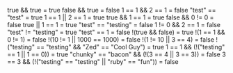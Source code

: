 true && true = true
false && true = false
1 == 1 && 2 == 1 = false
"test" == "test" = true
1 == 1 || 2 == 1 = true
true && 1 == 1 = true
false && 0 != 0 = false
true || 1 == 1 = true
"test" == "testing" = false
1 != 0 && 2 == 1 = false
"test" != "testing" = true
"test" == 1 = false
!(true && false) = true
!(1 == 1 && 0 != 1) = false
!(10 != 1 || 1000 == 1000) = false
!(1 != 10 || 3 == 4) = false
!("testing" == "testing" && "Zed" == "Cool Guy") = true
1 == 1 && (!("testing" == 1 || 1 == 0)) = true
"chunky" == "bacon" && (!(3 == 4 || 3 == 3)) = false
3 == 3 && (!("testing" == "testing" || "ruby" == "fun")) = false
